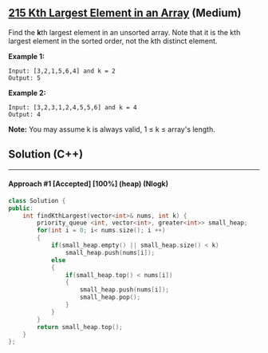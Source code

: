 ## [215 Kth Largest Element in an Array](https://leetcode.com/problems/kth-largest-element-in-an-array/) (Medium)

Find the **k**th largest element in an unsorted array. Note that it is the kth largest element in the sorted order, not the kth distinct element.

**Example 1:**

```
Input: [3,2,1,5,6,4] and k = 2
Output: 5
```

**Example 2:**

```
Input: [3,2,3,1,2,4,5,5,6] and k = 4
Output: 4
```

**Note:** 
 You may assume k is always valid, 1 ≤ k ≤ array's length.

## Solution (C++)

------

#### Approach #1  [Accepted] [100%] (heap) (Nlogk)

```c++
class Solution {
public:
    int findKthLargest(vector<int>& nums, int k) {
        priority_queue <int, vector<int>, greater<int>> small_heap;
        for(int i = 0; i< nums.size(); i ++)
        {
            if(small_heap.empty() || small_heap.size() < k)
                small_heap.push(nums[i]);
            else
            {
                if(small_heap.top() < nums[i])
                {
                    small_heap.push(nums[i]);
                    small_heap.pop();
                }
            }
        }
        return small_heap.top();
    }
};
```

